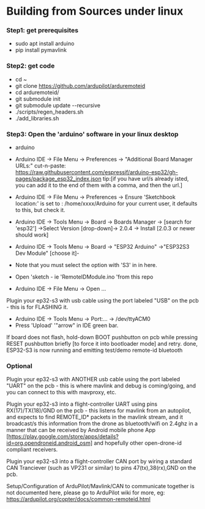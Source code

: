 # Building from Sources under linux

### Step1: get prerequisites

 - sudo apt install arduino
 - pip install pymavlink

### Step2: get code

 - cd ~
 - git clone https://github.com/ardupilot/arduremoteid
 - cd arduremoteid/
 - git submodule init
 - git submodule update --recursive
 - ./scripts/regen_headers.sh
 - ./add_libraries.sh

### Step3: Open the 'arduino' software in your linux desktop

 - arduino

 - Arduino IDE -> File Menu -> Preferences -> "Additional Board Manager URLs:" cut-n-paste: https://raw.githubusercontent.com/espressif/arduino-esp32/gh-pages/package_esp32_index.json
tip:[if you have url/s already isted, you can add it to the end of them with a comma, and then the url.]
 - Arduino IDE -> File Menu -> Preferences -> Ensure 'Sketchbook location:' is set to : /home/xxxx/Arduino for your current user, it defaults to this, but check it.
 - Arduino IDE -> Tools Menu -> Board -> Boards Manager -> [search for 'esp32'] ->Select Version [drop-down]-> 2.0.4 -> Install   [2.0.3 or newer should work]
 - Arduino IDE -> Tools Menu -> Board -> "ESP32 Arduino" ->"ESP32S3 Dev Module" [choose it]-
 - Note that you must select the option with 'S3' in in here.

 - Open 'sketch - ie 'RemoteIDModule.ino 'from this repo
 - Arduino IDE -> File Menu -> Open ...

Plugin your ep32-s3 with usb cable using the port labeled "USB" on the pcb - this is for FLASHING it.

 - Arduino IDE -> Tools Menu -> Port:... -> /dev/ttyACM0
 - Press 'Upload' '"arrow" in IDE green bar.

If board does not flash, hold-down BOOT pushbutton on pcb while pressing RESET pushbutton briefly [to force it into bootloader mode] and retry.
done, ESP32-S3 is now running and emitting test/demo remote-id bluetooth

### Optional

Plugin your ep32-s3 with ANOTHER usb cable using the port labeled
"UART" on the pcb - this is where mavlink and debug is coming/going,
and you can connect to this with mavproxy, etc.

Plugin your ep32-s3 into a flight-controller UART using pins
RX(17)/TX(18)/GND on the pcb - this listens for mavlink from an
autopilot, and expects to find REMOTE_ID* packets in the mavlink
stream, and it broadcast/s this information from the drone as
bluetooth/wifi on 2.4ghz in a manner that can be received by Android
mobile phone App
[https://play.google.com/store/apps/details?id=org.opendroneid.android_osm]
and hopefully other open-drone-id compliant receivers.

Plugin your ep32-s3 into a flight-controller CAN port by wiring a standard CAN Tranciever (such as VP231 or similar) to pins 47(tx),38(rx),GND on the pcb.

Setup/Configuration of ArduPilot/Mavlink/CAN to communicate together is not documented here, please go to ArduPilot wiki for more, eg: https://ardupilot.org/copter/docs/common-remoteid.html
